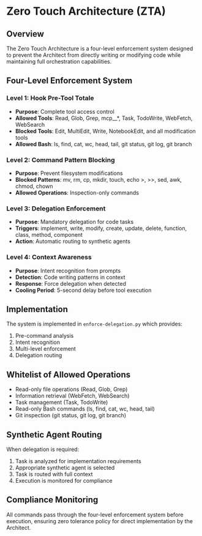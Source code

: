 # Zero Touch Architecture (ZTA)

## Overview
The Zero Touch Architecture is a four-level enforcement system designed to prevent the Architect from directly writing or modifying code while maintaining full orchestration capabilities.

## Four-Level Enforcement System

### Level 1: Hook Pre-Tool Totale
- **Purpose**: Complete tool access control
- **Allowed Tools**: Read, Glob, Grep, mcp__*, Task, TodoWrite, WebFetch, WebSearch
- **Blocked Tools**: Edit, MultiEdit, Write, NotebookEdit, and all modification tools
- **Allowed Bash**: ls, find, cat, wc, head, tail, git status, git log, git branch

### Level 2: Command Pattern Blocking
- **Purpose**: Prevent filesystem modifications
- **Blocked Patterns**: mv, rm, cp, mkdir, touch, echo >, >>, sed, awk, chmod, chown
- **Allowed Operations**: Inspection-only commands

### Level 3: Delegation Enforcement
- **Purpose**: Mandatory delegation for code tasks
- **Triggers**: implement, write, modify, create, update, delete, function, class, method, component
- **Action**: Automatic routing to synthetic agents

### Level 4: Context Awareness
- **Purpose**: Intent recognition from prompts
- **Detection**: Code writing patterns in context
- **Response**: Force delegation when detected
- **Cooling Period**: 5-second delay before tool execution

## Implementation
The system is implemented in `enforce-delegation.py` which provides:
1. Pre-command analysis
2. Intent recognition
3. Multi-level enforcement
4. Delegation routing

## Whitelist of Allowed Operations
- Read-only file operations (Read, Glob, Grep)
- Information retrieval (WebFetch, WebSearch)
- Task management (Task, TodoWrite)
- Read-only Bash commands (ls, find, cat, wc, head, tail)
- Git inspection (git status, git log, git branch)

## Synthetic Agent Routing
When delegation is required:
1. Task is analyzed for implementation requirements
2. Appropriate synthetic agent is selected
3. Task is routed with full context
4. Execution is monitored for compliance

## Compliance Monitoring
All commands pass through the four-level enforcement system before execution, ensuring zero tolerance policy for direct implementation by the Architect.
